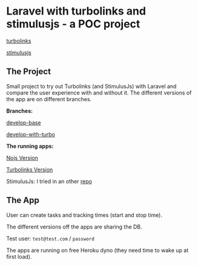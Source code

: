 # Laravel with turbolinks and stimulusjs - a POC project

[turbolinks](https://github.com/turbolinks/turbolinks)

[stimulusjs](https://stimulusjs.org/)

## The Project

Small project to try out Turbolinks (and StimulusJs) with Laravel and compare the user experience with and without it. The different versions of the app are on different branches.

**Branches:**

[develop-base](https://github.com/flamisz/laravel-turbo/tree/develop-base)

[develop-with-turbo](https://github.com/flamisz/laravel-turbo/tree/develop-with-turbo)

**The running apps:**

[Nojs Version](https://laravel-turbo.herokuapp.com)

[Turbolinks Version](https://laravel-turbo-2.herokuapp.com)

StimulusJs: I tried in an other [repo](https://github.com/flamisz/lturbo)

## The App

User can create tasks and tracking times (start and stop time).

The different versions off the apps are sharing the DB.

Test user: `test@test.com` / `password`

The apps are running on free Heroku dyno (they need time to wake up at first load).

